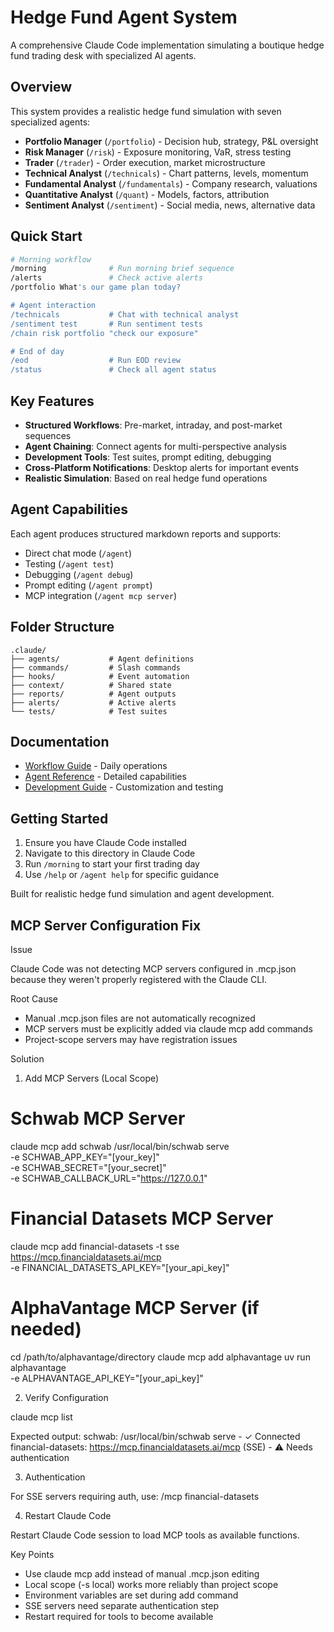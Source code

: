 # Hedge Fund Agent System

A comprehensive Claude Code implementation simulating a boutique hedge fund trading desk with specialized AI agents.

## Overview

This system provides a realistic hedge fund simulation with seven specialized agents:

- **Portfolio Manager** (`/portfolio`) - Decision hub, strategy, P&L oversight
- **Risk Manager** (`/risk`) - Exposure monitoring, VaR, stress testing  
- **Trader** (`/trader`) - Order execution, market microstructure
- **Technical Analyst** (`/technicals`) - Chart patterns, levels, momentum
- **Fundamental Analyst** (`/fundamentals`) - Company research, valuations
- **Quantitative Analyst** (`/quant`) - Models, factors, attribution
- **Sentiment Analyst** (`/sentiment`) - Social media, news, alternative data

## Quick Start

```bash
# Morning workflow
/morning              # Run morning brief sequence
/alerts               # Check active alerts
/portfolio What's our game plan today?

# Agent interaction
/technicals           # Chat with technical analyst
/sentiment test       # Run sentiment tests
/chain risk portfolio "check our exposure"

# End of day
/eod                  # Run EOD review
/status               # Check all agent status
```

## Key Features

- **Structured Workflows**: Pre-market, intraday, and post-market sequences
- **Agent Chaining**: Connect agents for multi-perspective analysis
- **Development Tools**: Test suites, prompt editing, debugging
- **Cross-Platform Notifications**: Desktop alerts for important events
- **Realistic Simulation**: Based on real hedge fund operations

## Agent Capabilities

Each agent produces structured markdown reports and supports:
- Direct chat mode (`/agent`)
- Testing (`/agent test`)
- Debugging (`/agent debug`)
- Prompt editing (`/agent prompt`)
- MCP integration (`/agent mcp server`)

## Folder Structure

```
.claude/
├── agents/           # Agent definitions
├── commands/         # Slash commands  
├── hooks/            # Event automation
├── context/          # Shared state
├── reports/          # Agent outputs
├── alerts/           # Active alerts
└── tests/            # Test suites
```

## Documentation

- [Workflow Guide](docs/workflow-guide.md) - Daily operations
- [Agent Reference](docs/agent-reference.md) - Detailed capabilities  
- [Development Guide](docs/development.md) - Customization and testing

## Getting Started

1. Ensure you have Claude Code installed
2. Navigate to this directory in Claude Code
3. Run `/morning` to start your first trading day
4. Use `/help` or `/agent help` for specific guidance

Built for realistic hedge fund simulation and agent development.


## MCP Server Configuration Fix

Issue

Claude Code was not detecting MCP servers configured in .mcp.json because they weren't properly registered with the Claude CLI.

Root Cause

- Manual .mcp.json files are not automatically recognized
- MCP servers must be explicitly added via claude mcp add commands
- Project-scope servers may have registration issues

Solution

1. Add MCP Servers (Local Scope)

# Schwab MCP Server
claude mcp add schwab /usr/local/bin/schwab serve \
-e SCHWAB_APP_KEY="[your_key]" \
-e SCHWAB_SECRET="[your_secret]" \
-e SCHWAB_CALLBACK_URL="https://127.0.0.1"

# Financial Datasets MCP Server
claude mcp add financial-datasets -t sse https://mcp.financialdatasets.ai/mcp \
-e FINANCIAL_DATASETS_API_KEY="[your_api_key]"

# AlphaVantage MCP Server (if needed)
cd /path/to/alphavantage/directory
claude mcp add alphavantage uv run alphavantage \
-e ALPHAVANTAGE_API_KEY="[your_api_key]"

2. Verify Configuration

claude mcp list

Expected output:
schwab: /usr/local/bin/schwab serve - ✓ Connected
financial-datasets: https://mcp.financialdatasets.ai/mcp (SSE) - ⚠ Needs authentication

3. Authentication

For SSE servers requiring auth, use:
/mcp financial-datasets

4. Restart Claude Code

Restart Claude Code session to load MCP tools as available functions.

Key Points

- Use claude mcp add instead of manual .mcp.json editing
- Local scope (-s local) works more reliably than project scope
- Environment variables are set during add command
- SSE servers need separate authentication step
- Restart required for tools to become available
